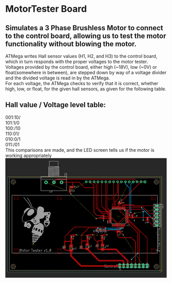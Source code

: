 # MotorTester Board

## Simulates a 3 Phase Brushless Motor to connect to the control board, allowing us to test the motor functionality without blowing the motor.
ATMega writes Hall sensor values (H1, H2, and H3) to the control board, which in turn responds with the proper voltages to the motor tester.  
Voltages provided by the control board, either high (~18V), low (~0V) or float(somewhere in between), are stepped down by way of a voltage divider and the divided voltage is read in by the ATMega.  
For each voltage, the ATMega checks to verify that it is correct, whether high, low, or float, for the given hall sensors, as given for the following table.  
## Hall value / Voltage level table:
001:10/  
101:1/0  
100:/10  
110:01/  
010:0/1  
011:/01  
This comparisons are made, and the LED screen tells us if the motor is working appropriately  
![MotorTester Board](./motortester.png)
